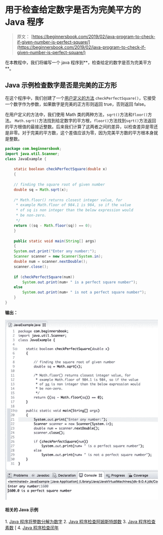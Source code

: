 # 用于检查给定数字是否为完美平方的 Java 程序

> 原文： [https://beginnersbook.com/2019/02/java-program-to-check-if-given-number-is-perfect-square/](https://beginnersbook.com/2019/02/java-program-to-check-if-given-number-is-perfect-square/)

在本教程中，我们将编写一个 java 程序到**，检查给定的数字是否为完美平方**。

## Java 示例检查数字是否是完美的正方形

在这个程序中，我们创建了一个[用户定义的方法](https://beginnersbook.com/2013/04/oops-concepts/) `checkPerfectSquare()`，它接受一个数字作为参数，如果数字是完美的正方形则返回 true，否则返回 false。

在用户定义的方法中，我们使用 Math 类的两种方法，`sqrt()`方法和`floor()`方法。 `Math.sqrt()`方法找到给定数字的平方根，`floor()`方法找到`sqrt()`方法返回的平方根值的最接近整数。后来我们计算了这两者之间的差异，以检查差异是零还是非零。对于完美的平方数，这个差值应该为零，因为完美平方数的平方根本身就是整数。

```java
package com.beginnersbook;
import java.util.Scanner;
class JavaExample { 

    static boolean checkPerfectSquare(double x)  
    { 

	// finding the square root of given number 
	double sq = Math.sqrt(x); 

	/* Math.floor() returns closest integer value, for
	 * example Math.floor of 984.1 is 984, so if the value
	 * of sq is non integer than the below expression would
	 * be non-zero.
	 */
	return ((sq - Math.floor(sq)) == 0); 
    } 

    public static void main(String[] args)  
    { 
	System.out.print("Enter any number:");
	Scanner scanner = new Scanner(System.in);
	double num = scanner.nextDouble(); 
	scanner.close();

	if (checkPerfectSquare(num)) 
		System.out.print(num+ " is a perfect square number"); 
	else
		System.out.print(num+ " is not a perfect square number"); 
    } 
}
```

**输出：**

![Java Program to check perfect square](img/9c034581080ea5346f7394bade93fae2.jpg)

#### 相关的 Java 示例

1\. [Java 程序将整数分解为数字](https://beginnersbook.com/2019/02/java-program-to-break-integer-into-digits/)
2\. [Java 程序检查阿姆斯特朗数](https://beginnersbook.com/2017/09/java-program-to-check-armstrong-number/)
3\. [Java 程序检查素数](https://beginnersbook.com/2014/01/java-program-to-check-prime-number/) [
4\. [Java 程序检查闰年](https://beginnersbook.com/2017/09/java-program-to-check-leap-year/)